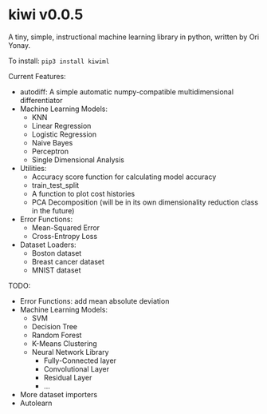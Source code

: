 # kiwi v0.0.5
A tiny, simple, instructional machine learning library in python, written by Ori Yonay.

To install:
`pip3 install kiwiml`

Current Features:
* autodiff: A simple automatic numpy-compatible multidimensional differentiator
* Machine Learning Models:
  * KNN
  * Linear Regression
  * Logistic Regression
  * Naive Bayes
  * Perceptron
  * Single Dimensional Analysis
* Utilities:
  * Accuracy score function for calculating model accuracy
  * train_test_split
  * A function to plot cost histories
  * PCA Decomposition (will be in its own dimensionality reduction class in the future)
* Error Functions:
  * Mean-Squared Error
  * Cross-Entropy Loss
* Dataset Loaders:
  * Boston dataset
  * Breast cancer dataset
  * MNIST dataset

TODO:
* Error Functions: add mean absolute deviation
* Machine Learning Models:
  * SVM
  * Decision Tree
  * Random Forest
  * K-Means Clustering
  * Neural Network Library
     * Fully-Connected layer
     * Convolutional Layer
     * Residual Layer
     * ...
* More dataset importers
* Autolearn
